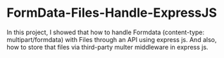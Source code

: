 # FormData-Files-Handle-ExpressJS
In this project, I showed that how to handle Formdata (content-type: multipart/formdata) with Files through an API using express js. And also, how to store that files via third-party multer middleware in express js.
